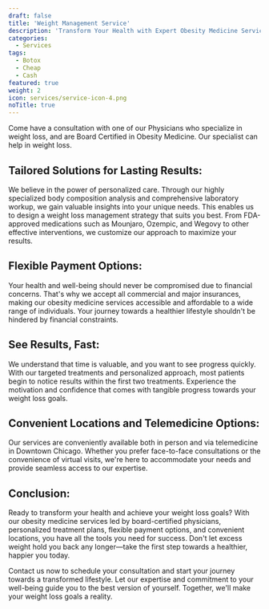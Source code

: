 ```yaml
---
draft: false
title: 'Weight Management Service'
description: 'Transform Your Health with Expert Obesity Medicine Services in Downtown Chicago'
categories:
  - Services
tags:
  - Botox
  - Cheap
  - Cash
featured: true
weight: 2
icon: services/service-icon-4.png
noTitle: true
---
```

Come have a consultation with one of our Physicians who specialize in weight loss, and are Board Certified in Obesity Medicine.  Our specialist can help in weight loss.

## Tailored Solutions for Lasting Results:
We believe in the power of personalized care. Through our highly specialized body composition analysis and comprehensive laboratory workup, we gain valuable insights into your unique needs. This enables us to design a weight loss management strategy that suits you best. From FDA-approved medications such as Mounjaro, Ozempic, and Wegovy to other effective interventions, we customize our approach to maximize your results.

## Flexible Payment Options:
Your health and well-being should never be compromised due to financial concerns. That's why we accept all commercial and major insurances, making our obesity medicine services accessible and affordable to a wide range of individuals. Your journey towards a healthier lifestyle shouldn't be hindered by financial constraints.

## See Results, Fast:
We understand that time is valuable, and you want to see progress quickly. With our targeted treatments and personalized approach, most patients begin to notice results within the first two treatments. Experience the motivation and confidence that comes with tangible progress towards your weight loss goals.

## Convenient Locations and Telemedicine Options:
Our services are conveniently available both in person and via telemedicine in Downtown Chicago. Whether you prefer face-to-face consultations or the convenience of virtual visits, we're here to accommodate your needs and provide seamless access to our expertise.

## Conclusion:
Ready to transform your health and achieve your weight loss goals? With our obesity medicine services led by board-certified physicians, personalized treatment plans, flexible payment options, and convenient locations, you have all the tools you need for success. Don't let excess weight hold you back any longer—take the first step towards a healthier, happier you today.

Contact us now to schedule your consultation and start your journey towards a transformed lifestyle. Let our expertise and commitment to your well-being guide you to the best version of yourself. Together, we'll make your weight loss goals a reality.
